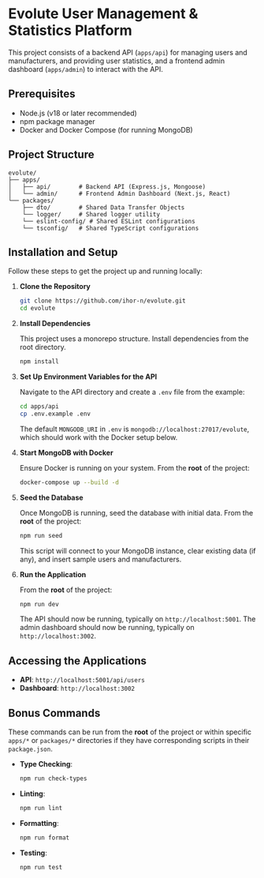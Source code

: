 # Evolute User Management & Statistics Platform

This project consists of a backend API (`apps/api`) for managing users and manufacturers, and providing user statistics, and a frontend admin dashboard (`apps/admin`) to interact with the API.

## Prerequisites

- Node.js (v18 or later recommended)
- npm package manager
- Docker and Docker Compose (for running MongoDB)

## Project Structure

```
evolute/
├── apps/
│   ├── api/        # Backend API (Express.js, Mongoose)
│   └── admin/      # Frontend Admin Dashboard (Next.js, React)
└── packages/
    ├── dto/        # Shared Data Transfer Objects
    └── logger/     # Shared logger utility
    └── eslint-config/ # Shared ESLint configurations
    └── tsconfig/   # Shared TypeScript configurations
```

## Installation and Setup

Follow these steps to get the project up and running locally:

1.  **Clone the Repository**

    ```bash
    git clone https://github.com/ihor-n/evolute.git
    cd evolute
    ```

2.  **Install Dependencies**

    This project uses a monorepo structure. Install dependencies from the root directory.

    ```bash
    npm install
    ```

3.  **Set Up Environment Variables for the API**

    Navigate to the API directory and create a `.env` file from the example:

    ```bash
    cd apps/api
    cp .env.example .env
    ```

    The default `MONGODB_URI` in `.env` is `mongodb://localhost:27017/evolute`, which should work with the Docker setup below.

4.  **Start MongoDB with Docker**

    Ensure Docker is running on your system. From the **root** of the project:

    ```bash
    docker-compose up --build -d
    ```

5.  **Seed the Database**

    Once MongoDB is running, seed the database with initial data. From the **root** of the project:

    ```bash
    npm run seed
    ```

    This script will connect to your MongoDB instance, clear existing data (if any), and insert sample users and manufacturers.

6.  **Run the Application**

    From the **root** of the project:

    ```bash
    npm run dev
    ```

    The API should now be running, typically on `http://localhost:5001`.
    The admin dashboard should now be running, typically on `http://localhost:3002`.

## Accessing the Applications

- **API**: `http://localhost:5001/api/users`
- **Dashboard**: `http://localhost:3002`

## Bonus Commands

These commands can be run from the **root** of the project or within specific `apps/*` or `packages/*` directories if they have corresponding scripts in their `package.json`.

- **Type Checking**:
  ```bash
  npm run check-types
  ```
- **Linting**:
  ```bash
  npm run lint
  ```
- **Formatting**:
  ```bash
  npm run format
  ```
- **Testing**:
  ```bash
  npm run test
  ```
